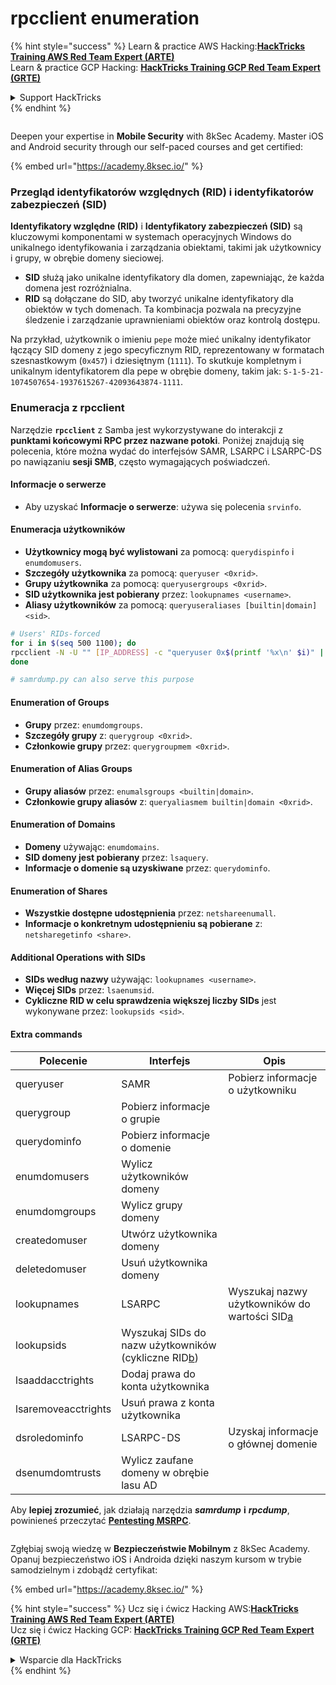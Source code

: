 # rpcclient enumeration

{% hint style="success" %}
Learn & practice AWS Hacking:<img src="/.gitbook/assets/arte.png" alt="" data-size="line">[**HackTricks Training AWS Red Team Expert (ARTE)**](https://training.hacktricks.xyz/courses/arte)<img src="/.gitbook/assets/arte.png" alt="" data-size="line">\
Learn & practice GCP Hacking: <img src="/.gitbook/assets/grte.png" alt="" data-size="line">[**HackTricks Training GCP Red Team Expert (GRTE)**<img src="/.gitbook/assets/grte.png" alt="" data-size="line">](https://training.hacktricks.xyz/courses/grte)

<details>

<summary>Support HackTricks</summary>

* Check the [**subscription plans**](https://github.com/sponsors/carlospolop)!
* **Join the** 💬 [**Discord group**](https://discord.gg/hRep4RUj7f) or the [**telegram group**](https://t.me/peass) or **follow** us on **Twitter** 🐦 [**@hacktricks\_live**](https://twitter.com/hacktricks\_live)**.**
* **Share hacking tricks by submitting PRs to the** [**HackTricks**](https://github.com/carlospolop/hacktricks) and [**HackTricks Cloud**](https://github.com/carlospolop/hacktricks-cloud) github repos.

</details>
{% endhint %}

<figure><img src="/.gitbook/assets/image (2).png" alt=""><figcaption></figcaption></figure>

Deepen your expertise in **Mobile Security** with 8kSec Academy. Master iOS and Android security through our self-paced courses and get certified:

{% embed url="https://academy.8ksec.io/" %}

### Przegląd identyfikatorów względnych (RID) i identyfikatorów zabezpieczeń (SID)

**Identyfikatory względne (RID)** i **Identyfikatory zabezpieczeń (SID)** są kluczowymi komponentami w systemach operacyjnych Windows do unikalnego identyfikowania i zarządzania obiektami, takimi jak użytkownicy i grupy, w obrębie domeny sieciowej.

- **SID** służą jako unikalne identyfikatory dla domen, zapewniając, że każda domena jest rozróżnialna.
- **RID** są dołączane do SID, aby tworzyć unikalne identyfikatory dla obiektów w tych domenach. Ta kombinacja pozwala na precyzyjne śledzenie i zarządzanie uprawnieniami obiektów oraz kontrolą dostępu.

Na przykład, użytkownik o imieniu `pepe` może mieć unikalny identyfikator łączący SID domeny z jego specyficznym RID, reprezentowany w formatach szesnastkowym (`0x457`) i dziesiętnym (`1111`). To skutkuje kompletnym i unikalnym identyfikatorem dla pepe w obrębie domeny, takim jak: `S-1-5-21-1074507654-1937615267-42093643874-1111`.


### **Enumeracja z rpcclient**

Narzędzie **`rpcclient`** z Samba jest wykorzystywane do interakcji z **punktami końcowymi RPC przez nazwane potoki**. Poniżej znajdują się polecenia, które można wydać do interfejsów SAMR, LSARPC i LSARPC-DS po nawiązaniu **sesji SMB**, często wymagających poświadczeń.

#### Informacje o serwerze

* Aby uzyskać **Informacje o serwerze**: używa się polecenia `srvinfo`.

#### Enumeracja użytkowników

* **Użytkownicy mogą być wylistowani** za pomocą: `querydispinfo` i `enumdomusers`.
* **Szczegóły użytkownika** za pomocą: `queryuser <0xrid>`.
* **Grupy użytkownika** za pomocą: `queryusergroups <0xrid>`.
* **SID użytkownika jest pobierany** przez: `lookupnames <username>`.
* **Aliasy użytkowników** za pomocą: `queryuseraliases [builtin|domain] <sid>`.
```bash
# Users' RIDs-forced
for i in $(seq 500 1100); do
rpcclient -N -U "" [IP_ADDRESS] -c "queryuser 0x$(printf '%x\n' $i)" | grep "User Name\|user_rid\|group_rid" && echo "";
done

# samrdump.py can also serve this purpose
```
#### Enumeration of Groups

* **Grupy** przez: `enumdomgroups`.
* **Szczegóły grupy** z: `querygroup <0xrid>`.
* **Członkowie grupy** przez: `querygroupmem <0xrid>`.

#### Enumeration of Alias Groups

* **Grupy aliasów** przez: `enumalsgroups <builtin|domain>`.
* **Członkowie grupy aliasów** z: `queryaliasmem builtin|domain <0xrid>`.

#### Enumeration of Domains

* **Domeny** używając: `enumdomains`.
* **SID domeny jest pobierany** przez: `lsaquery`.
* **Informacje o domenie są uzyskiwane** przez: `querydominfo`.

#### Enumeration of Shares

* **Wszystkie dostępne udostępnienia** przez: `netshareenumall`.
* **Informacje o konkretnym udostępnieniu są pobierane** z: `netsharegetinfo <share>`.

#### Additional Operations with SIDs

* **SIDs według nazwy** używając: `lookupnames <username>`.
* **Więcej SIDs** przez: `lsaenumsid`.
* **Cykliczne RID w celu sprawdzenia większej liczby SIDs** jest wykonywane przez: `lookupsids <sid>`.

#### **Extra commands**

| **Polecenie**       | **Interfejs**                                                                                                                                     | **Opis**                                                                                                                               |
| ------------------- | ------------------------------------------------------------------------------------------------------------------------------------------------- | --------------------------------------------------------------------------------------------------------------------------------------- |
| queryuser           | SAMR                                                                                                                                              | Pobierz informacje o użytkowniku                                                                                                      |
| querygroup          | Pobierz informacje o grupie                                                                                                                     |                                                                                                                                       |
| querydominfo        | Pobierz informacje o domenie                                                                                                                    |                                                                                                                                       |
| enumdomusers        | Wylicz użytkowników domeny                                                                                                                      |                                                                                                                                       |
| enumdomgroups       | Wylicz grupy domeny                                                                                                                             |                                                                                                                                       |
| createdomuser       | Utwórz użytkownika domeny                                                                                                                       |                                                                                                                                       |
| deletedomuser       | Usuń użytkownika domeny                                                                                                                         |                                                                                                                                       |
| lookupnames         | LSARPC                                                                                                                                            | Wyszukaj nazwy użytkowników do wartości SID[a](https://learning.oreilly.com/library/view/network-security-assessment/9781491911044/ch08.html#ch08fn8) |
| lookupsids          | Wyszukaj SIDs do nazw użytkowników (cykliczne RID[b](https://learning.oreilly.com/library/view/network-security-assessment/9781491911044/ch08.html#ch08fn9)) |                                                                                                                                       |
| lsaaddacctrights    | Dodaj prawa do konta użytkownika                                                                                                                |                                                                                                                                       |
| lsaremoveacctrights | Usuń prawa z konta użytkownika                                                                                                                  |                                                                                                                                       |
| dsroledominfo       | LSARPC-DS                                                                                                                                         | Uzyskaj informacje o głównej domenie                                                                                                   |
| dsenumdomtrusts     | Wylicz zaufane domeny w obrębie lasu AD                                                                                                          |                                                                                                                                       |

Aby **lepiej zrozumieć**, jak działają narzędzia _**samrdump**_ **i** _**rpcdump**_, powinieneś przeczytać [**Pentesting MSRPC**](../135-pentesting-msrpc.md).


<figure><img src="/.gitbook/assets/image (2).png" alt=""><figcaption></figcaption></figure>

Zgłębiaj swoją wiedzę w **Bezpieczeństwie Mobilnym** z 8kSec Academy. Opanuj bezpieczeństwo iOS i Androida dzięki naszym kursom w trybie samodzielnym i zdobądź certyfikat:

{% embed url="https://academy.8ksec.io/" %}

{% hint style="success" %}
Ucz się i ćwicz Hacking AWS:<img src="/.gitbook/assets/arte.png" alt="" data-size="line">[**HackTricks Training AWS Red Team Expert (ARTE)**](https://training.hacktricks.xyz/courses/arte)<img src="/.gitbook/assets/arte.png" alt="" data-size="line">\
Ucz się i ćwicz Hacking GCP: <img src="/.gitbook/assets/grte.png" alt="" data-size="line">[**HackTricks Training GCP Red Team Expert (GRTE)**<img src="/.gitbook/assets/grte.png" alt="" data-size="line">](https://training.hacktricks.xyz/courses/grte)

<details>

<summary>Wsparcie dla HackTricks</summary>

* Sprawdź [**plany subskrypcyjne**](https://github.com/sponsors/carlospolop)!
* **Dołącz do** 💬 [**grupy Discord**](https://discord.gg/hRep4RUj7f) lub [**grupy telegramowej**](https://t.me/peass) lub **śledź** nas na **Twitterze** 🐦 [**@hacktricks\_live**](https://twitter.com/hacktricks\_live)**.**
* **Dziel się trikami hackingowymi, przesyłając PR-y do** [**HackTricks**](https://github.com/carlospolop/hacktricks) i [**HackTricks Cloud**](https://github.com/carlospolop/hacktricks-cloud) repozytoriów github.

</details>
{% endhint %}
